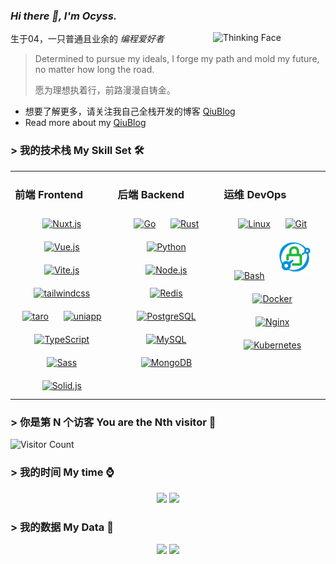 ### _Hi there 👋, I'm Ocyss._

<!-- img align="right" src="https://raw.githubusercontent.com/Tarikul-Islam-Anik/Animated-Fluent-Emojis/master/Emojis/Smilies/Woozy%20Face.png" alt="Woozy Face" width="180" /-->
<img align="right" src="https://raw.githubusercontent.com/Tarikul-Islam-Anik/Animated-Fluent-Emojis/master/Emojis/Smilies/Thinking%20Face.png" alt="Thinking Face" width="180" />
<!-- https://animated-fluent-emoji.vercel.app/ -->

生于04，一只普通且业余的 *编程爱好者*
> Determined to pursue my ideals, I forge my path and mold my future, no matter how long the road.
> 
> 愿为理想执着行，前路漫漫自铸金。

- 想要了解更多，请关注我自己全栈开发的博客 [QiuBlog](https://ocyss.icu/)
- Read more about my [QiuBlog](https://ocyss.icu/)

### > 我的技术栈 My Skill Set  🛠️
<div align="center">  
<table><tr><td valign="top" width="32%">


### 前端 Frontend  

<div align="center">  
<a href="https://nuxt.com/" target="_blank"><img style="margin: 10px" src="https://cdn.worldvectorlogo.com/logos/nuxt-2.svg" alt="Nuxt.js" height="50" /></a> 
<a href="https://vuejs.org/" target="_blank"><img style="margin: 10px" src="https://profilinator.rishav.dev/skills-assets/vuejs-original-wordmark.svg" alt="Vue.js" height="50" /></a>  
<a href="https://vitejs.dev/" target="_blank"><img style="margin: 10px" src="https://cdn.worldvectorlogo.com/logos/vitejs.svg" alt="Vite.js" height="50" /></a>  
<a href="https://tailwindcss.com/" target="_blank"><img style="margin: 10px" src="https://cdn.worldvectorlogo.com/logos/tailwindcss.svg" alt="tailwindcss" height="50" width="50" /></a>  
<a href="https://docs.taro.zone/docs/" target="_blank"><img style="margin: 10px" src="https://docs.taro.zone/img/logo-taro.png" alt="taro" height="50" width="50" /></a>  
<a href="https://uniapp.dcloud.net.cn/" target="_blank"><img style="margin: 10px" src="https://qiniu-web-assets.dcloud.net.cn/unidoc/zh/uni.png" alt="uniapp" height="50" width="50" /></a>  
<a href="https://www.typescriptlang.org/" target="_blank"><img style="margin: 10px" src="https://profilinator.rishav.dev/skills-assets/typescript-original.svg" alt="TypeScript" height="50" /></a>  
<a href="https://sass-lang.com/" target="_blank"><img style="margin: 10px" src="https://profilinator.rishav.dev/skills-assets/sass-original.svg" alt="Sass" height="50" /></a>  
<a href="https://www.solidjs.com/" target="_blank"><img style="margin: 10px" src="https://www.solidjs.cn/assets/logo-123b04bc.svg" alt="Solid.js" height="50" /></a>  
</div>


</td><td valign="top" width="33%">



### 后端 Backend  

<div align="center">  
<a href="https://go.dev/" target="_blank"><img style="margin: 10px" src="https://profilinator.rishav.dev/skills-assets/go-original.svg" alt="Go" height="50" /></a>  
<a href="https://www.rust-lang.org/" target="_blank"><img style="margin: 10px" src="https://www.rustacean.net/assets/rustacean-orig-noshadow.svg" alt="Rust" height="50" width="50" /></a>  
<a href="https://www.python.org/" target="_blank"><img style="margin: 10px" src="https://profilinator.rishav.dev/skills-assets/python-original.svg" alt="Python" height="50" /></a>  
<a href="https://nodejs.org/" target="_blank"><img style="margin: 10px" src="https://profilinator.rishav.dev/skills-assets/nodejs-original-wordmark.svg" alt="Node.js" height="50" /></a>  
<a href="https://redis.io/" target="_blank"><img style="margin: 10px" src="https://profilinator.rishav.dev/skills-assets/redis-original-wordmark.svg" alt="Redis" height="50" /></a>  
<a href="https://www.postgresql.org/" target="_blank"><img style="margin: 10px" src="https://profilinator.rishav.dev/skills-assets/postgresql-original-wordmark.svg" alt="PostgreSQL" height="50" /></a>  
<a href="https://www.mysql.com/" target="_blank"><img style="margin: 10px" src="https://profilinator.rishav.dev/skills-assets/mysql-original-wordmark.svg" alt="MySQL" height="50" /></a>  
<a href="https://www.mongodb.com/" target="_blank"><img style="margin: 10px" src="https://profilinator.rishav.dev/skills-assets/mongodb-original-wordmark.svg" alt="MongoDB" height="50" /></a>  
</div>


</td><td valign="top" width="33%">



### 运维 DevOps  

<div align="center">  
<a href="https://www.linux.org/" target="_blank"><img style="margin: 10px" src="https://profilinator.rishav.dev/skills-assets/linux-original.svg" alt="Linux" height="50" /></a>  
<a href="https://github.com/" target="_blank"><img style="margin: 10px" src="https://profilinator.rishav.dev/skills-assets/git-scm-icon.svg" alt="Git" height="50" /></a>  
<a href="https://www.gnu.org/software/bash/" target="_blank"><img style="margin: 10px" src="https://profilinator.rishav.dev/skills-assets/gnu_bash-icon.svg" alt="Bash" height="50" /></a>  
<a href="https://caddyserver.com/" target="_blank"><img style="margin: 10px" src="https://raw.githubusercontent.com/caddyserver/website/refs/heads/master/src/resources/images/favicon.png" alt="Caddy" height="50" /></a>  
<a href="https://www.docker.com/" target="_blank"><img style="margin: 10px" src="https://profilinator.rishav.dev/skills-assets/docker-original-wordmark.svg" alt="Docker" height="50" /></a>  
<a href="https://www.nginx.com/" target="_blank"><img style="margin: 10px" src="https://profilinator.rishav.dev/skills-assets/nginx-original.svg" alt="Nginx" height="50" /></a>  
<a href="https://kubernetes.io/" target="_blank"><img style="margin: 10px" src="https://profilinator.rishav.dev/skills-assets/kubernetes-icon.svg" alt="Kubernetes" height="50" /></a>  
</div>


</td></tr>
</table>
</div>




### > 你是第 N 个访客 You are the Nth visitor 🎉

![Visitor Count](https://profile-counter.glitch.me/Ocyss/count.svg)

### > 我的时间 My time ⌚

<div align="center"> 

  <picture>
  <source
    height=340 align="center"
    srcset="https://github-readme-stats.vercel.app/api/wakatime?username=Ocyss_04&api_domain=wakapi.vip.ocyss.icu&custom_title=Wakapi%20Month%20Stats&layout=compact&langs_count=50&theme=default"
    media="(prefers-color-scheme: light), (prefers-color-scheme: no-preference)"
  />
  <source
    height=340 align="center"
    srcset="https://github-readme-stats.vercel.app/api/wakatime?username=Ocyss_04&api_domain=wakapi.vip.ocyss.icu&custom_title=Wakapi%20Month%20Stats&layout=compact&langs_count=50&theme=onedark"
    media="(prefers-color-scheme: dark)"
  />
    <img src="https://github-readme-stats.vercel.app/api/wakatime?username=Ocyss_04&api_domain=wakapi.vip.ocyss.icu&custom_title=Wakapi%20Month%20Stats&layout=compact&langs_count=50" />
  </picture>
  
<picture>
  <source
    height=340 align="center"
    srcset="https://github-readme-stats.vercel.app/api/top-langs?username=ocyss&layout=compact&langs_count=20&card_width=320&hide=GLSL&hide_border=true&bg_color=00000000&theme=default"
    media="(prefers-color-scheme: light), (prefers-color-scheme: no-preference)"
  />
  <source
    height=340 align="center"
    srcset="https://github-readme-stats.vercel.app/api/top-langs?username=ocyss&layout=compact&langs_count=20&card_width=320&hide=GLSL&hide_border=true&bg_color=00000000&theme=onedark"
    media="(prefers-color-scheme: dark)"
  />
    <img src="https://github-readme-stats.vercel.app/api/top-langs?username=ocyss&layout=compact&langs_count=20&card_width=320&hide=GLSL&hide_border=true&bg_color=00000000" />
  </picture>
</div>

### > 我的数据 My Data 🎃

<div align="center"> 

<img style="margin: 0px" src="https://stats.justsong.cn/api/github?username=Ocyss&theme=dark" width="49%" />
<img style="margin: 0px" src="https://stats.justsong.cn/api/leetcode?username=Ocyss&cn=true&theme=dark" width="49%" />

<!-- ![](https://stats.justsong.cn/api/juejin?id=3598045752595991&lang=zh-CN&theme=dark)![](https://stats.justsong.cn/api/bilibili/?id=327014906&theme=dark&lang=zh-CN) -->

</div>
